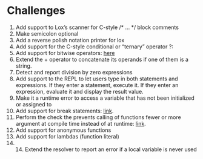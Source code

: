 # Challenges
1. Add support to Lox’s scanner for C-style /* ... */ block comments
2. Make semicolon optional
3. Add a reverse polish notation printer for lox
4. Add support for the C-style conditional or “ternary” operator ?:
5. Add support for bitwise operators: 
   [here](https://craftinginterpreters.com/parsing-expressions.html)
6. Extend the + operator to concatenate its operands if one of them
   is a string.
7. Detect and report division by zero expressions
8. Add support to the REPL to let users type in both statements and expressions.
   If they enter a statement, execute it. If they enter an expression, evaluate it and display the result value.
9. Make it a runtime error to access a variable that has not been initialized or assigned to
10. Add support for break statements: [link](https://craftinginterpreters.com/control-flow.html#challenges).
11. Perform the check the prevents calling of functions fewer or
    more argument at compile time instead of at runtime: 
    [link](https://craftinginterpreters.com/functions.html#challenges).
12. Add support for anonymous functions
13. Add support for lambdas (function literal)
14. 14. Extend the resolver to report an error if a local variable is never used
